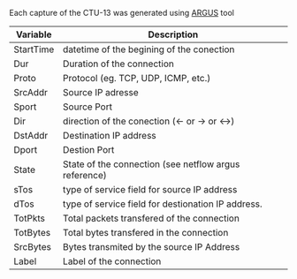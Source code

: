 Each capture of the CTU-13 was generated using [ARGUS](https://openargus.org/) tool


Variable|Description
---------|-------------
StartTime| datetime of the begining of the conection
Dur| Duration of the connection
Proto| Protocol (eg. TCP, UDP, ICMP, etc.)
SrcAddr| Source IP adresse
Sport|   Source Port
Dir|     direction of the conection (<- or -> or <->)
DstAddr| Destination IP address
Dport| Destion Port
State| State of the connection (see netflow argus reference)
sTos|  type of service field for source IP address
dTos|  type of service field for destionation IP address.
TotPkts| Total packets transfered of the connection
TotBytes| Total bytes transfered in the connection
SrcBytes| Bytes transmited by the source IP Address
Label| Label of the connection
